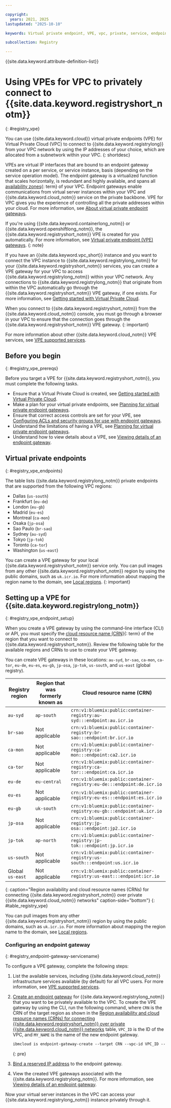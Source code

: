 ```yaml
---

copyright:
  years: 2021, 2025
lastupdated: "2025-10-10"

keywords: Virtual private endpoint, VPE, vpc, private, service, endpoint gateway, gateway, endpoint

subcollection: Registry

---
```


{{site.data.keyword.attribute-definition-list}}

# Using VPEs for VPC to privately connect to {{site.data.keyword.registryshort_notm}}
{: #registry_vpe}

You can use {{site.data.keyword.cloud}} virtual private endpoints (VPE) for Virtual Private Cloud (VPC) to connect to {{site.data.keyword.registrylong}} from your VPC network by using the IP addresses of your choice, which are allocated from a subnetwork within your VPC.
{: shortdesc}

VPEs are virtual IP interfaces that are bound to an endpoint gateway created on a per service, or service instance, basis (depending on the service operation model). The endpoint gateway is a virtualized function that scales horizontally, is redundant and highly available, and spans all [availability zones](#x7018171){: term} of your VPC. Endpoint gateways enable communications from virtual server instances within your VPC and {{site.data.keyword.cloud_notm}} service on the private backbone. VPE for VPC gives you the experience of controlling all the private addresses within your cloud. For more information, see [About virtual private endpoint gateways](/docs/vpc?topic=vpc-about-vpe).

If you're using {{site.data.keyword.containerlong_notm}} or {{site.data.keyword.openshiftlong_notm}}, the {{site.data.keyword.registryshort_notm}} VPE is created for you automatically. For more information, see [Virtual private endpoint (VPE) gateways](/docs/containers?topic=containers-vpc-security-group-reference#sbd-managed-vpe-gateways).
{: note}

If you have an {{site.data.keyword.vpc_short}} instance and you want to connect the VPC instance to {{site.data.keyword.registrylong_notm}} for your {{site.data.keyword.registryshort_notm}} services, you can create a VPE gateway for your VPC to access {{site.data.keyword.registrylong_notm}} within your VPC network. Any connections to {{site.data.keyword.registrylong_notm}} that originate from within the VPC automatically go through the {{site.data.keyword.registryshort_notm}} VPE gateway, if one exists. For more information, see [Getting started with Virtual Private Cloud](/docs/vpc?topic=vpc-getting-started).

When you connect to {{site.data.keyword.registryshort_notm}} from the {{site.data.keyword.cloud_notm}} console, you must go through a browser in your VPC to ensure that the connection goes through the {{site.data.keyword.registryshort_notm}} VPE gateway.
{: important}

For more information about other {{site.data.keyword.cloud_notm}} VPE services, see [VPE supported services](/docs/vpc?topic=vpc-vpe-supported-services).

## Before you begin
{: #registry_vpe_prereqs}

Before you target a VPE for {{site.data.keyword.registryshort_notm}}, you must complete the following tasks.

- Ensure that a Virtual Private Cloud is created, see [Getting started with Virtual Private Cloud](/docs/vpc?topic=vpc-getting-started).
- Make a plan for your virtual private endpoints, see [Planning for virtual private endpoint gateways](/docs/vpc?topic=vpc-vpe-planning-considerations).
- Ensure that correct access controls are set for your VPE, see [Configuring ACLs and security groups for use with endpoint gateways](/docs/vpc?topic=vpc-configure-acls-sgs-endpoint-gateways).
- Understand the limitations of having a VPE, see [Planning for virtual private endpoint gateways](/docs/vpc?topic=vpc-vpe-planning-considerations).
- Understand how to view details about a VPE, see [Viewing details of an endpoint gateway](/docs/vpc?topic=vpc-vpe-viewing-details-of-an-endpoint-gateway).

## Virtual private endpoints
{: #registry_vpe_endpoints}

The table lists {{site.data.keyword.registrylong_notm}} private endpoints that are supported from the following VPC regions:

- Dallas (`us-south`)
- Frankfurt (`eu-de`)
- London (`eu-gb`)
- Madrid (`eu-es`)
- Montreal (`ca-mon`)
- Osaka (`jp-osa`)
- Sao Paulo (`br-sao`)
- Sydney (`au-syd`)
- Tokyo (`jp-tok`)
- Toronto (`ca-tor`)
- Washington (`us-east`)

You can create a VPE gateway for your local {{site.data.keyword.registryshort_notm}} service only. You can pull images from any other {{site.data.keyword.registryshort_notm}} region by using the public domains, such as `uk.icr.io`. For more information about mapping the region name to the domain, see [Local regions](/docs/Registry?topic=Registry-registry_overview#registry_regions_local).
{: important}

## Setting up a VPE for {{site.data.keyword.registrylong_notm}}
{: #registry_vpe_endpoint_setup}

When you create a VPE gateway by using the command-line interface (CLI) or API, you must specify the [cloud resource name (CRN)](#x9494304){: term} of the region that you want to connect to {{site.data.keyword.registryshort_notm}}. Review the following table for the available regions and CRNs to use to create your VPE gateway.

You can create VPE gateways in these locations:  `au-syd`, `br-sao`, `ca-mon`, `ca-tor`, `eu-de`, `eu-es`, `eu-gb`, `jp-osa`, `jp-tok`, `us-south`, and `us-east` (global registry).

| Registry region | Region that was formerly known as | Cloud resource name (CRN) |
|-----------------|----------------------------------|---------------------------|
| `au-syd` | `ap-south` | `crn:v1:bluemix:public:container-registry:au-syd:::endpoint:au.icr.io` |
| `br-sao` | Not applicable | `crn:v1:bluemix:public:container-registry:br-sao:::endpoint:br.icr.io` |
| `ca-mon` | Not applicable | `crn:v1:bluemix:public:container-registry:ca-mon:::endpoint:ca2.icr.io` |
| `ca-tor` | Not applicable | `crn:v1:bluemix:public:container-registry:ca-tor:::endpoint:ca.icr.io` |
| `eu-de` | `eu-central` | `crn:v1:bluemix:public:container-registry:eu-de:::endpoint:de.icr.io` |
| `eu-es` | Not applicable | `crn:v1:bluemix:public:container-registry:eu-es:::endpoint:es.icr.io` |
| `eu-gb` | `uk-south` | `crn:v1:bluemix:public:container-registry:eu-gb:::endpoint:uk.icr.io` |
| `jp-osa` | Not applicable | `crn:v1:bluemix:public:container-registry:jp-osa:::endpoint:jp2.icr.io` |
| `jp-tok` | `ap-north` | `crn:v1:bluemix:public:container-registry:jp-tok:::endpoint:jp.icr.io` |
| `us-south` | Not applicable | `crn:v1:bluemix:public:container-registry:us-south:::endpoint:us.icr.io` |
| Global `us-east` | Not applicable | `crn:v1:bluemix:public:container-registry:us-east:::endpoint:icr.io` |
{: caption="Region availability and cloud resource names (CRNs) for connecting {{site.data.keyword.registryshort_notm}} over private {{site.data.keyword.cloud_notm}} networks" caption-side="bottom"}
{: #table_registry_vpe}

You can pull images from any other {{site.data.keyword.registryshort_notm}} region by using the public domains, such as `uk.icr.io`. For more information about mapping the region name to the domain, see [Local regions](/docs/Registry?topic=Registry-registry_overview#registry_regions_local).

### Configuring an endpoint gateway
{: #registry_endpoint-gateway-servicename}

To configure a VPE gateway, complete the following steps:

1. List the available services, including {{site.data.keyword.cloud_notm}} infrastructure services available (by default) for all VPC users. For more information, see [VPE supported services](/docs/vpc?topic=vpc-vpe-supported-services).
2. [Create an endpoint gateway](/docs/vpc?topic=vpc-ordering-endpoint-gateway) for {{site.data.keyword.registrylong_notm}} that you want to be privately available to the VPC. To create the VPE gateway by using the CLI, run the following command, where `CRN` is the CRN of the target region as shown in the [Region availability and cloud resource names (CRNs) for connecting {{site.data.keyword.registryshort_notm}} over private {{site.data.keyword.cloud_notm}} networks](#table_registry_vpe) table, `VPC_ID` is the ID of the VPC, and `MY_NAME` is the name of the new endpoint gateway.

    ```txt
    ibmcloud is endpoint-gateway-create --target CRN --vpc-id VPC_ID --name MY_NAME
    ```
    {: pre}

3. [Bind a reserved IP address](/docs/vpc?topic=vpc-bind-unbind-reserved-ip) to the endpoint gateway.
4. View the created VPE gateways associated with the {{site.data.keyword.registrylong_notm}}. For more information, see [Viewing details of an endpoint gateway](/docs/vpc?topic=vpc-vpe-viewing-details-of-an-endpoint-gateway).

Now your virtual server instances in the VPC can access your {{site.data.keyword.registrylong_notm}} instance privately through it.
